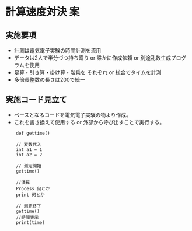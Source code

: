 # 計算速度対決 案
## 実施要項  
- 計測は電気電子実験の時間計測を流用
- データは2人で半分づつ持ち寄り or 誰かに作成依頼 or 別途乱数生成プログラムを使用
- 足算・引き算・掛け算・階乗を それぞれ or 総合でタイムを計測
- 多倍長整数の長さは200で統一
## 実施コード見立て
- ベースとなるコードを電気電子実験の物より作成。
- これを書き換えて使用する or 外部から呼び出すことで実行する。

``` 疑似コード
    def gettime()

    // 変数代入
    int a1 = 1
    int a2 = 2

    // 測定開始
    gettime()

    //演算
    Process 何とか
    print 何とか
    
    // 測定終了
    gettime()
    //時間表示
    print(time)

```

